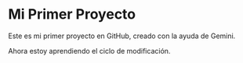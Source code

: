 # Mi Primer Proyecto

Este es mi primer proyecto en GitHub, creado con la ayuda de Gemini.

Ahora estoy aprendiendo el ciclo de modificación.